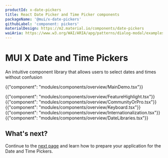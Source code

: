 ```yaml
---
productId: x-date-pickers
title: React Date Picker and Time Picker components
packageName: '@mui/x-date-pickers'
githubLabel: 'component: pickers'
materialDesign: https://m2.material.io/components/date-pickers
waiAria: https://www.w3.org/WAI/ARIA/apg/patterns/dialog-modal/examples/datepicker-dialog/
---
```


# MUI X Date and Time Pickers

<p class="description">An intuitive component library that allows users to select dates and times without confusion</p>

{{"component": "modules/components/overview/MainDemo.tsx"}}

{{"component": "modules/components/overview/FeatureHighlight.tsx"}}
{{"component": "modules/components/overview/CommunityOrPro.tsx"}}
{{"component": "modules/components/overview/Keyboard.tsx"}}
{{"component": "modules/components/overview/Internationalization.tsx"}}
{{"component": "modules/components/overview/DateLibraries.tsx"}}

## What's next?

Continue to the [next page](/x/react-date-pickers/getting-started/) and learn how to prepare your application for the Date and Time Pickers.

